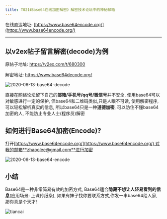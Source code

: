 ```yaml
---
title: T021《Base64在线加密解密》解密技术论坛中的神秘邮箱
---
```



在线直达地址: [https://www.base64encode.org/](https://www.base64encode.org/)

---



## 以v2ex帖子留言解密(decode)为例



原帖子地址: https://v2ex.com/t/680300

解密地址: https://www.base64decode.org/

![2020-06-13-base64-decode](https://www.v2fy.com/asset/0i/OnlineToolsBook/OnlineToolsBookMD/021-base64.assets/2020-06-13-base64-decode.gif)



直接在网络论坛留下自己的**邮箱/手机号/qq号/微信号**并不安全, 使用base64可以对敏感进行一定的保护, 但base64和二维码类似,只是人眼不可读, 使用解密程序,可以轻松解析真实的信息, 所以base64只是一种**道德加密**, 可以防住不懂base64加密的人,  不能防止专业人士(程序员)解密



## 如何进行Base64加密(Encode)?

打开[https://www.base64encode.org/](https://www.base64encode.org/),对我的邮箱**zhaoolee@gmail.com**进行加密



![2020-06-13-base64-encode](https://www.v2fy.com/asset/0i/OnlineToolsBook/OnlineToolsBookMD/T021-b64.assets/2020-06-13-base64-encode.gif)



## 小结

Base64是一种非常简易有效的加密方式, Base64适合**隐藏不想让人轻易看到的信息**(应用场景: 上课传纸条), 如果有妹子找你要联系方式,你发一串base64给人家, 那你真是个天才!



![tiancai](https://www.v2fy.com/asset/0i/OnlineToolsBook/OnlineToolsBookMD/T021-b64.assets/tiancai.jpg)


